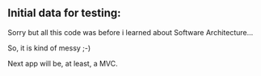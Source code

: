 ## Initial data for testing:

Sorry but all this code was before i learned about Software Architecture...

So, it is kind of messy ;-)

Next app will be, at least, a MVC.
